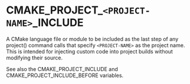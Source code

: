   

# CMAKE_PROJECT_```<PROJECT-NAME>```_INCLUDE  
A CMake language file or module to be included as the last step of any
project() command calls that specify ```<PROJECT-NAME>``` as the project
name.  This is intended for injecting custom code into project builds without
modifying their source.  

See also the CMAKE_PROJECT_INCLUDE and
CMAKE_PROJECT_INCLUDE_BEFORE variables.  

